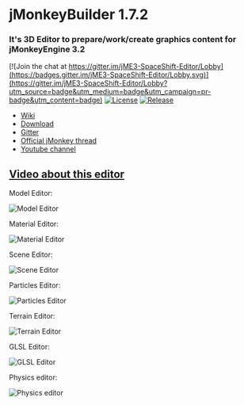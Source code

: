 # jMonkeyBuilder 1.7.2 #
### It's 3D Editor to prepare/work/create graphics content for jMonkeyEngine 3.2 ###

[![Join the chat at https://gitter.im/jME3-SpaceShift-Editor/Lobby](https://badges.gitter.im/jME3-SpaceShift-Editor/Lobby.svg)](https://gitter.im/jME3-SpaceShift-Editor/Lobby?utm_source=badge&utm_medium=badge&utm_campaign=pr-badge&utm_content=badge)
[![License](https://img.shields.io/badge/License-Apache%202.0-blue.svg)](https://opensource.org/licenses/Apache-2.0)
[![Release](https://jitpack.io/v/javasabr/jmonkeybuilder.svg)](https://jitpack.io/#JavaSabr/jmonkeybuilder) 

* [Wiki](https://bitbucket.org/JavaSabr/jmonkeybuilder/wiki/Home)
* [Download](https://yadi.sk/d/UuKcJBNgqbV3a)
* [Gitter](https://gitter.im/jME3-SpaceShift-Editor/Lobby?source=orgpage)
* [Official jMonkey thread](https://hub.jmonkeyengine.org/t/editor-jmonkeybuilder/35179)
* [Youtube channel](https://www.youtube.com/playlist?list=PLNdOH0eRoQMBkLPBvTIDn02UFhcTJWsh7)

## [Video about this editor](https://youtu.be/5nX8HXYdENU) ##

Model Editor:

![Model Editor](https://i.imgur.com/9VsdT9u.jpg)

Material Editor:

![Material Editor](https://i.imgur.com/j8E1C1N.png)

Scene Editor:

![Scene Editor](https://i.imgur.com/0bBShnu.jpg)

Particles Editor:

![Particles Editor](https://i.imgur.com/KhuD4GG.png)

Terrain Editor:

![Terrain Editor](https://i.imgur.com/KQt9zBM.jpg)

GLSL Editor:

![GLSL Editor](https://i.imgur.com/IRn8om4.png)

Physics editor:

![Physics editor](https://i.imgur.com/xYfJmBL.jpg)